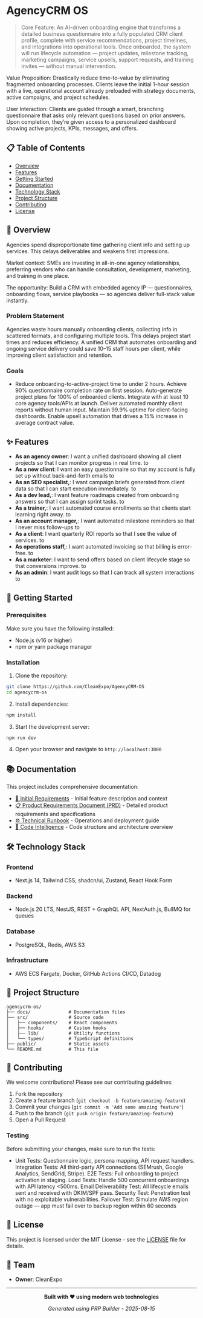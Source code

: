 # AgencyCRM OS

> Core Feature: An AI-driven onboarding engine that transforms a detailed business questionnaire into a fully populated CRM client profile, complete with service recommendations, project timelines, and integrations into operational tools. Once onboarded, the system will run lifecycle automation — project updates, milestone tracking, marketing campaigns, service upsells, support requests, and training invites — without manual intervention.

Value Proposition: Drastically reduce time-to-value by eliminating fragmented onboarding processes. Clients leave the initial 1-hour session with a live, operational account already preloaded with strategy documents, active campaigns, and project schedules.

User Interaction: Clients are guided through a smart, branching questionnaire that asks only relevant questions based on prior answers. Upon completion, they’re given access to a personalized dashboard showing active projects, KPIs, messages, and offers.



## 📋 Table of Contents

- [Overview](#overview)
- [Features](#features)
- [Getting Started](#getting-started)
- [Documentation](#documentation)
- [Technology Stack](#technology-stack)
- [Project Structure](#project-structure)
- [Contributing](#contributing)
- [License](#license)

## 🎯 Overview

Agencies spend disproportionate time gathering client info and setting up services. This delays deliverables and weakens first impressions.

Market context: SMEs are investing in all-in-one agency relationships, preferring vendors who can handle consultation, development, marketing, and training in one place.

The opportunity: Build a CRM with embedded agency IP — questionnaires, onboarding flows, service playbooks — so agencies deliver full-stack value instantly.



### Problem Statement

Agencies waste hours manually onboarding clients, collecting info in scattered formats, and configuring multiple tools. This delays project start times and reduces efficiency. A unified CRM that automates onboarding and ongoing service delivery could save 10–15 staff hours per client, while improving client satisfaction and retention.



### Goals

- Reduce onboarding-to-active-project time to under 2 hours.  Achieve 90% questionnaire completion rate on first session.  Auto-generate project plans for 100% of onboarded clients.  Integrate with at least 10 core agency tools/APIs at launch.  Deliver automated monthly client reports without human input.  Maintain 99.9% uptime for client-facing dashboards.  Enable upsell automation that drives a 15% increase in average contract value.



## ✨ Features

- **As an agency owner**: I want a unified dashboard showing all client projects so that I can monitor progress in real time. to 
- **As a new client**: I want an easy questionnaire so that my account is fully set up without back-and-forth emails to 
- **As an SEO specialist,**: I want campaign briefs generated from client data so that I can start execution immediately. to 
- **As a dev lead,**: I want feature roadmaps created from onboarding answers so that I can assign sprint tasks. to 
- **As a trainer,**: I want automated course enrollments so that clients start learning right away. to 
- **As an account manager,**: I want automated milestone reminders so that I never miss follow-ups to 
- **As a client**: I want quarterly ROI reports so that I see the value of services. to 
- **As operations staff,**: I want automated invoicing so that billing is error-free. to 
- **As a marketer**: I want to send offers based on client lifecycle stage so that conversions improve. to 
- **As an admin**: I want audit logs so that I can track all system interactions to 



## 🚀 Getting Started

### Prerequisites

Make sure you have the following installed:
- Node.js (v16 or higher)
- npm or yarn package manager

### Installation

1. Clone the repository:
```bash
git clone https://github.com/CleanExpo/AgencyCRM-OS
cd agencycrm-os
```

2. Install dependencies:
```bash
npm install
```

3. Start the development server:
```bash
npm run dev
```

4. Open your browser and navigate to `http://localhost:3000`

## 📚 Documentation

This project includes comprehensive documentation:

- [📝 Initial Requirements](./docs/INITIAL.md) - Initial feature description and context
- [📋 Product Requirements Document (PRD)](./docs/PRD.md) - Detailed product requirements and specifications
- [⚙️ Technical Runbook](./docs/RUNBOOK.md) - Operations and deployment guide
- [🧠 Code Intelligence](./docs/CODE_INTELLIGENCE.md) - Code structure and architecture overview

## 🛠️ Technology Stack


### Frontend
- Next.js 14, Tailwind CSS, shadcn/ui, Zustand, React Hook Form

### Backend
- Node.js 20 LTS, NestJS, REST + GraphQL API, NextAuth.js, BullMQ for queues

### Database
- PostgreSQL, Redis, AWS S3

### Infrastructure
- AWS ECS Fargate, Docker, GitHub Actions CI/CD, Datadog


## 📁 Project Structure

```
agencycrm-os/
├── docs/              # Documentation files
├── src/               # Source code
│   ├── components/    # React components
│   ├── hooks/         # Custom hooks
│   ├── lib/           # Utility functions
│   └── types/         # TypeScript definitions
├── public/            # Static assets
└── README.md          # This file
```

## 🤝 Contributing

We welcome contributions! Please see our contributing guidelines:

1. Fork the repository
2. Create a feature branch (`git checkout -b feature/amazing-feature`)
3. Commit your changes (`git commit -m 'Add some amazing feature'`)
4. Push to the branch (`git push origin feature/amazing-feature`)
5. Open a Pull Request


### Testing

Before submitting your changes, make sure to run the tests:

- Unit Tests: Questionnaire logic, persona mapping, API request handlers.  Integration Tests: All third-party API connections (SEMrush, Google Analytics, SendGrid, Stripe).  E2E Tests: Full onboarding to project activation in staging.  Load Tests: Handle 500 concurrent onboardings with API latency <500ms.  Email Deliverability Test: All lifecycle emails sent and received with DKIM/SPF pass.  Security Test: Penetration test with no exploitable vulnerabilities.  Failover Test: Simulate AWS region outage — app must fail over to backup region within 60 seconds


## 📄 License

This project is licensed under the MIT License - see the [LICENSE](LICENSE) file for details.

## 👥 Team

- **Owner**: CleanExpo

---

<div align="center">
  <p><strong>Built with ❤️ using modern web technologies</strong></p>
  <p><em>Generated using PRP Builder - 2025-08-15</em></p>
</div>
